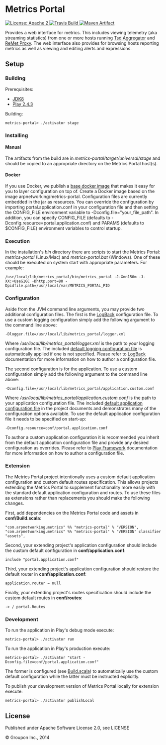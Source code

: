 Metrics Portal
==============

<a href="https://raw.githubusercontent.com/ArpNetworking/metrics-portal/master/LICENSE">
    <img src="https://img.shields.io/hexpm/l/plug.svg"
         alt="License: Apache 2">
</a>
<a href="https://travis-ci.org/ArpNetworking/metrics-portal/">
    <img src="https://travis-ci.org/ArpNetworking/metrics-portal.png?branch=master"
         alt="Travis Build">
</a>
<a href="http://search.maven.org/#search%7Cga%7C1%7Cg%3A%22com.arpnetworking.metrics%22%20a%3A%22metrics-portal_2.11%22">
    <img src="https://img.shields.io/maven-central/v/com.arpnetworking.metrics/metrics-portal_2.11.svg"
         alt="Maven Artifact">
</a>

Provides a web interface for metrics. This includes viewing telemetry (aka streaming statistics) from one or more hosts running [Tsd Aggregator](https://github.com/ArpNetworking/metrics/blob/master/tsd/tsd-aggregator/README.md) and [ReMet Proxy](https://github.com/ArpNetworking/metrics/blob/master/remet-proxy/README.md). The web interface also provides for browsing hosts reporting metrics as well as viewing and editing alerts and expressions.

Setup
-----

### Building

Prerequisites:
* [JDK8](http://www.oracle.com/technetwork/java/javase/downloads/jdk8-downloads-2133151.html)
* [Play 2.4.3](http://www.playframework.com/download)

Building:

    metrics-portal> ./activator stage

### Installing

#### Manual

The artifacts from the build are in *metrics-portal/target/universal/stage* and should be copied to an appropriate directory on the Metrics Portal host(s).

#### Docker

If you use Docker, we publish a [base docker image](https://hub.docker.com/r/arpnetworking/metrics-portal/) that makes it easy for you to layer configuration on top of.  Create a Docker image based on the image arpnetworking/metrics-portal.  Configuration files are currently embedded in the jar as resources.  You can override the configuration by importing portal.application.conf in your configuration file and then setting the CONFIG_FILE environment variable to -Dconfig.file="your_file_path".  In addition, you can specify CONFIG_FILE (defaults to -Dconfig.resource=portal.application.conf) and PARAMS (defaults to $CONFIG_FILE) environment variables to control startup.


### Execution

In the installation's *bin* directory there are scripts to start the Metrics Portal: *metrics-portal* (Linux/Mac) and *metrics-portal.bat* (Windows).  One of these should be executed on system start with appropriate parameters.  For example:

    /usr/local/lib/metrics_portal/bin/metrics_portal -J-Xmn150m -J-XX:+UseG1GC -Dhttp.port=80 -Dpidfile.path=/usr/local/var/METRICS_PORTAL_PID

### Configuration

Aside from the JVM command line arguments, you may provide two additional configuration files. The first is the [LogBack](http://logback.qos.ch/) configuration file.  To use a custom logging configuration simply add the following argument to the command line above:

    -Dlogger.file=/usr/local/lib/metrics_portal/logger.xml

Where */usr/local/lib/metrics_portal/logger.xml* is the path to your logging configuration file. The included [default logging configuration file](conf/logger.xml) is automatically applied if one is not specified. Please refer to [LogBack](http://logback.qos.ch/) documentation for more information on how to author a configuration file.

The second configuration is for the application. To use a custom configuration simply add the following argument to the command line above:

    -Dconfig.file=/usr/local/lib/metrics_portal/application.custom.conf

Where */usr/local/lib/metrics_portal/application.custom.conf* is the path to your application configuration file.  The included [default application configuration file](conf/portal.application.conf) in the project documents and demonstrates many of the configuration options available. To use the default application configuration file it needs to be specified on start-up:

    -Dconfig.resource=conf/portal.application.conf

To author a custom application configuration it is recommended you inherit from the default application configuration file and provide any desired configuration as overrides. Please refer to [Play Framework](https://www.playframework.com/documentation/2.4.x/ProductionConfiguration) documentation for more information on how to author a configuration file.

### Extension

The Metrics Portal project intentionally uses a custom default application configuration and custom default routes specification. This allows projects extending the Metrics Portal to supplement functionality more easily with the standard default application configuration and routes. To use these files as extensions rather than replacements you should make the following changes.

First, add dependencies on the Metrics Portal code and assets in __conf/Build.scala__:

    "com.arpnetworking.metrics" %% "metrics-portal" % "VERSION",
    "com.arpnetworking.metrics" %% "metrics-portal" % "VERSION" classifier "assets",

Second, your extending project's application configuration should include the custom default configuration in __conf/application.conf__:

    include "portal.application.conf"

Third, your extending project's application configuration should restore the default router in __conf/application.conf__:

    application.router = null

Finally, your extending project's routes specification should include the custom default routes in __conf/routes__:

    -> / portal.Routes

### Development

To run the application in Play's debug mode execute:

    metrics-portal> ./activator run

To run the application in Play's production execute:

    metrics-portal> ./activator "start -Dconfig.file=conf/portal.application.conf"

The former is configured (see [Build.scala](projectt/Build.scala)) to automatically use the custom default configuration while the latter must be instructed explicitly.

To publish your development version of Metrics Portal locally for extension execute:

    metrics-portal> ./activator publishLocal

License
-------

Published under Apache Software License 2.0, see LICENSE

&copy; Groupon Inc., 2014
